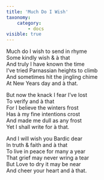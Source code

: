 ```yaml
---
title: 'Much Do I Wish'
taxonomy:
    category:
        - docs
visible: true
---
```


Much do I wish to send in rhyme  
Some kindly wish & à that  
And truly I have known the time  
I’ve tried Parnassian heights to climb  
And sometimes hit the jingling chime  
At New Years day and à that.  
  
But now the knack I fear I’ve lost  
To verify and à that  
For I believe the winters frost  
Has à my fine intentions crost  
And made me dull as any frost  
Yet I shall write for à that.  
  
And I will wish you Bardic dear  
In truth & faith and à that  
To live in peace for many a year  
That grief may never wring a tear  
But Love to dry it may be near  
And cheer your heart and à that.